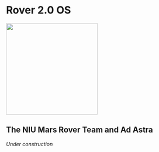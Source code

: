 # Rover 2.0 OS

<img src="https://github.com/NIURoverTeam/RoverCoreOS/blob/master/assets/NIU%20Rover%20Logo%20V2.png" width="250" height="250"/>

## The NIU Mars Rover Team and Ad Astra

_Under construction_
